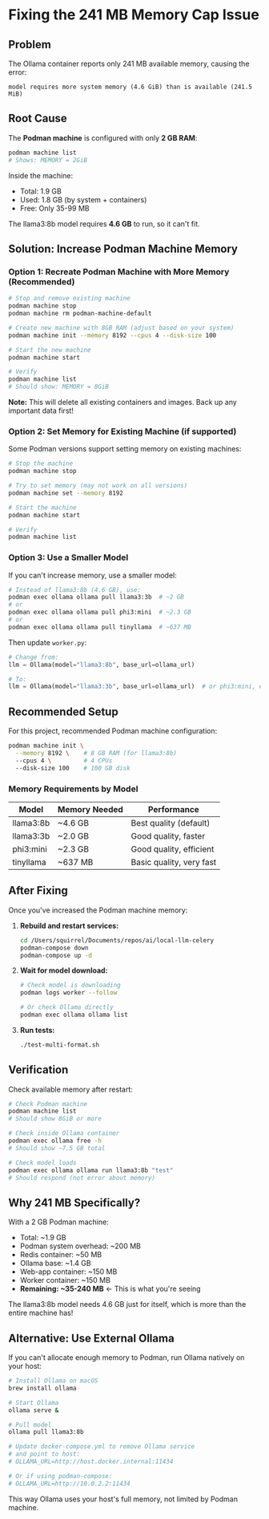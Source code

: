 # Fixing the 241 MB Memory Cap Issue

## Problem

The Ollama container reports only 241 MB available memory, causing the error:
```
model requires more system memory (4.6 GiB) than is available (241.5 MiB)
```

## Root Cause

The **Podman machine** is configured with only **2 GB RAM**:
```bash
podman machine list
# Shows: MEMORY = 2GiB
```

Inside the machine:
- Total: 1.9 GB
- Used: 1.8 GB (by system + containers)
- Free: Only 35-99 MB

The llama3:8b model requires **4.6 GB** to run, so it can't fit.

## Solution: Increase Podman Machine Memory

### Option 1: Recreate Podman Machine with More Memory (Recommended)

```bash
# Stop and remove existing machine
podman machine stop
podman machine rm podman-machine-default

# Create new machine with 8GB RAM (adjust based on your system)
podman machine init --memory 8192 --cpus 4 --disk-size 100

# Start the new machine
podman machine start

# Verify
podman machine list
# Should show: MEMORY = 8GiB
```

**Note:** This will delete all existing containers and images. Back up any important data first!

### Option 2: Set Memory for Existing Machine (if supported)

Some Podman versions support setting memory on existing machines:

```bash
# Stop the machine
podman machine stop

# Try to set memory (may not work on all versions)
podman machine set --memory 8192

# Start the machine
podman machine start

# Verify
podman machine list
```

### Option 3: Use a Smaller Model

If you can't increase memory, use a smaller model:

```bash
# Instead of llama3:8b (4.6 GB), use:
podman exec ollama ollama pull llama3:3b  # ~2 GB
# or
podman exec ollama ollama pull phi3:mini  # ~2.3 GB
# or
podman exec ollama ollama pull tinyllama  # ~637 MB
```

Then update `worker.py`:
```python
# Change from:
llm = Ollama(model="llama3:8b", base_url=ollama_url)

# To:
llm = Ollama(model="llama3:3b", base_url=ollama_url)  # or phi3:mini, etc.
```

## Recommended Setup

For this project, recommended Podman machine configuration:

```bash
podman machine init \
  --memory 8192 \    # 8 GB RAM (for llama3:8b)
  --cpus 4 \         # 4 CPUs
  --disk-size 100    # 100 GB disk
```

### Memory Requirements by Model

| Model | Memory Needed | Performance |
|-------|---------------|-------------|
| llama3:8b | ~4.6 GB | Best quality (default) |
| llama3:3b | ~2.0 GB | Good quality, faster |
| phi3:mini | ~2.3 GB | Good quality, efficient |
| tinyllama | ~637 MB | Basic quality, very fast |

## After Fixing

Once you've increased the Podman machine memory:

1. **Rebuild and restart services:**
   ```bash
   cd /Users/squirrel/Documents/repos/ai/local-llm-celery
   podman-compose down
   podman-compose up -d
   ```

2. **Wait for model download:**
   ```bash
   # Check model is downloading
   podman logs worker --follow
   
   # Or check Ollama directly
   podman exec ollama ollama list
   ```

3. **Run tests:**
   ```bash
   ./test-multi-format.sh
   ```

## Verification

Check available memory after restart:

```bash
# Check Podman machine
podman machine list
# Should show 8GiB or more

# Check inside Ollama container
podman exec ollama free -h
# Should show ~7.5 GB total

# Check model loads
podman exec ollama ollama run llama3:8b "test"
# Should respond (not error about memory)
```

## Why 241 MB Specifically?

With a 2 GB Podman machine:
- Total: ~1.9 GB
- Podman system overhead: ~200 MB
- Redis container: ~50 MB
- Ollama base: ~1.4 GB
- Web-app container: ~150 MB
- Worker container: ~150 MB
- **Remaining: ~35-240 MB** ← This is what you're seeing

The llama3:8b model needs 4.6 GB just for itself, which is more than the entire machine has!

## Alternative: Use External Ollama

If you can't allocate enough memory to Podman, run Ollama natively on your host:

```bash
# Install Ollama on macOS
brew install ollama

# Start Ollama
ollama serve &

# Pull model
ollama pull llama3:8b

# Update docker-compose.yml to remove Ollama service
# and point to host:
# OLLAMA_URL=http://host.docker.internal:11434

# Or if using podman-compose:
# OLLAMA_URL=http://10.0.2.2:11434
```

This way Ollama uses your host's full memory, not limited by Podman machine.
